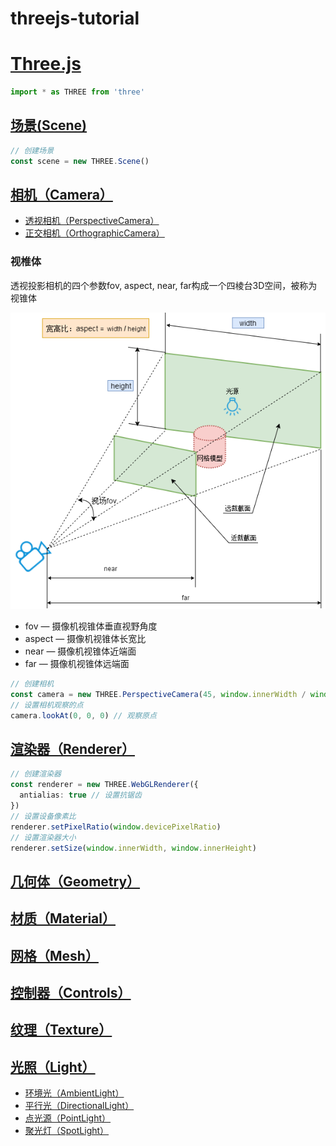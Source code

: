 # threejs-tutorial

# [Three.js](https://threejs.org/)
```ts
import * as THREE from 'three'
```

## [场景(Scene)](https://threejs.org/docs/index.html#api/zh/scenes/Scene)
```ts
// 创建场景
const scene = new THREE.Scene()
```

## [相机（Camera）](https://threejs.org/docs/index.html#api/zh/cameras/Camera)

- [透视相机（PerspectiveCamera）](https://threejs.org/docs/index.html#api/zh/cameras/PerspectiveCamera)
- [正交相机（OrthographicCamera）](https://threejs.org/docs/index.html#api/zh/cameras/OrthographicCamera)

### 视椎体
透视投影相机的四个参数fov, aspect, near, far构成一个四棱台3D空间，被称为视锥体

![视椎体](./src/assets/视椎体.png)

- fov — 摄像机视锥体垂直视野角度
- aspect — 摄像机视锥体长宽比
- near — 摄像机视锥体近端面
- far — 摄像机视锥体远端面

```ts
// 创建相机
const camera = new THREE.PerspectiveCamera(45, window.innerWidth / window.innerHeight, 0.1, 1000)
// 设置相机观察的点
camera.lookAt(0, 0, 0) // 观察原点
```

## [渲染器（Renderer）](https://threejs.org/docs/index.html#api/zh/renderers/WebGLRenderer)
```ts
// 创建渲染器
const renderer = new THREE.WebGLRenderer({
  antialias: true // 设置抗锯齿
})
// 设置设备像素比
renderer.setPixelRatio(window.devicePixelRatio)
// 设置渲染器大小
renderer.setSize(window.innerWidth, window.innerHeight)
```

## [几何体（Geometry）](https://threejs.org/docs/index.html#api/zh/geometries/BoxGeometry)

## [材质（Material）](https://threejs.org/docs/index.html#api/zh/materials/Material)

## [网格（Mesh）](https://threejs.org/docs/index.html#api/zh/objects/Mesh)

## [控制器（Controls）](https://threejs.org/docs/index.html#examples/zh/controls/OrbitControls)

## [纹理（Texture）](https://threejs.org/docs/index.html#api/zh/textures/Texture)

## [光照（Light）](https://threejs.org/docs/index.html#api/zh/lights/Light)

- [环境光（AmbientLight）](https://threejs.org/docs/index.html#api/zh/lights/AmbientLight)
- [平行光（DirectionalLight）](https://threejs.org/docs/index.html#api/zh/lights/DirectionalLight)
- [点光源（PointLight）](https://threejs.org/docs/index.html#api/zh/lights/PointLight)
- [聚光灯（SpotLight）](https://threejs.org/docs/index.html#api/zh/lights/SpotLight)
